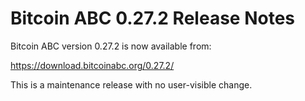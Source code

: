 # Bitcoin ABC 0.27.2 Release Notes

Bitcoin ABC version 0.27.2 is now available from:

  <https://download.bitcoinabc.org/0.27.2/>

This is a maintenance release with no user-visible change.
